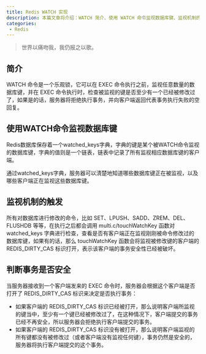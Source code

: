 ```yaml
---
title: Redis WATCH 实现
description: 本篇文章将介绍：WATCH 简介、使用 WATCH 命令监视数据库键、监视机制的触发、判断事务是否安全
categories:
 - Redis
---
```


> 世界以痛吻我，我仍报之以歌。

## 简介

WATCH 命令是一个乐观锁，它可以在 EXEC 命令执行之前，监视任意数量的数据库键，并在 EXEC 命令执行时，检查被监视的键是否至少有一个已经被修改过了，如果是的话，服务器将拒绝执行事务，并向客户端返回代表事务执行失败的空回复。

## 使用WATCH命令监视数据库键

Redis数据库保存着一个watched_keys字典，字典的键是某个被WATCH命令监视的数据库键，字典的值则是一个链表，链表中记录了所有监视相应数据库键的客户端。

通过watched_keys字典，服务器可以清楚地知道哪些数据库键正在被监视，以及哪些客户端正在监视这些数据库键。

## 监视机制的触发

所有对数据库进行修改的命令，比如 SET、LPUSH、SADD、ZREM、DEL、FLUSHDB 等等，在执行之后都会调用 multi.c/touchWatchKey 函数对 watched_keys 字典进行检查，查看是否有客户端正在监视刚刚被命令修改过的数据库键，如果有的话，那么 touchWatchKey 函数会将监视被修改键的客户端的 REDIS_DIRTY_CAS 标识打开，表示该客户端的事务安全性已经被破坏。

## 判断事务是否安全

当服务器接收到一个客户端发来的 EXEC 命令时，服务器会根据这个客户端是否打开了 REDIS_DIRTY_CAS 标识来决定是否执行事务：
- 如果客户端的 REDIS_DIRTY_CAS 标识已经被打开，那么说明客户端所监视的键当中，至少有一个键已经被修改过了，在这种情况下，客户端提交的事务已经不再安全，所以服务器会拒绝执行客户端提交的事务。
- 如果客户端的 REDIS_DIRTY_CAS 标识没有被打开，那么说明客户端监视的所有键都没有被修改过（或者客户端没有监视任何键），事务仍然是安全的，服务器将执行客户端提交的这个事务。
